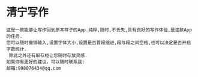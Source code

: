 # 清宁写作
    这是一款能够让写作回到原本样子的App.纯粹,随时,不丢失,具有良好的写作体验,是这款App的任务.  
    您可以随时撤销输入,设置字体大小,设置是否首段缩进,段与段之间空格,也可以决定是否开启字数统计.  
     除此之外还有取存柜让您随时存放灵感.   
    如果你有更好的建议，可以随时联系我:  
    邮箱:998076434@qq.com
